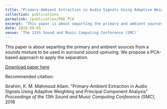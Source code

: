 ```yaml
---
title: "Primary-Ambient Extraction in Audio Signals Using Adaptive Weighting and Principal Component Analysis"
collection: publications
permalink: /publication/PAE_PCA
excerpt: 'This paper is about separting the primary and ambient sources from a sounds mixture to be used in surround sound upmixing. We propose a PCA-based approach to apply the separation'
date: 2016-09-01
venue: 'The 13th Sound and Music Computing Conference (SMC)'
---
```

This paper is about separting the primary and ambient sources from a sounds mixture to be used in surround sound upmixing. We propose a PCA-based approach to apply the separation.

[Download paper here](http://karimmibrahim.github.io/files/2016-09-01-PAE_PCA.pdf)

Recommended citation: 

Ibrahim, K. M. Mahmoud Allam. "Primary-Ambient Extraction in Audio Signals Using Adaptive Weighting and Principal Component Analysis" <i>Proceedings of the 13th Sound and
            Music Computing Conference (SMC)</i>, 2016
